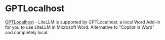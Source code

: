 # GPTLocalhost

[GPTLocalhost](https://gptlocalhost.com/demo#LiteLLM) - LiteLLM is supported by GPTLocalhost, a local Word Add-in for you to use LiteLLM in Microsoft Word. Alternative to "Copilot in Word" and completely local.
